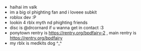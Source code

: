 - haihai im valk
- im a big ol phighting fan and i loveee subkit
- roblox dev :P
- lookin 4 rblx myth nd phighting friends
- disc is @drcornard if u wanna get in contact :3
- ponytown rentry is https://rentry.org/bpdfairy-2 , main rentry is https://rentry.org/bpdfairy
-  my rblx is medkits dog ^_^
